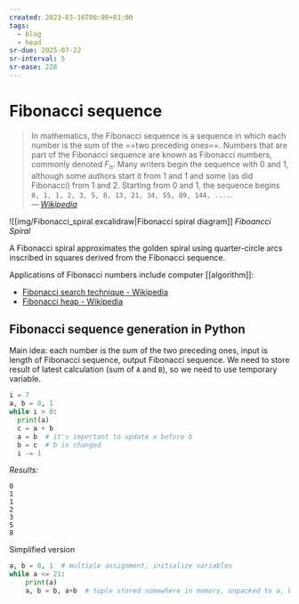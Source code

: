 ```yaml
---
created: 2023-03-16T00:00+03:00
tags:
  - blog
  - head
sr-due: 2025-07-22
sr-interval: 5
sr-ease: 228
---
```


# Fibonacci sequence

> In mathematics, the Fibonacci sequence is a sequence in which each number is the sum of the ==two preceding ones==. Numbers that are part of the Fibonacci sequence are known as Fibonacci numbers, commonly denoted $F_n$. Many writers begin the sequence with 0 and 1, although some authors start it from 1 and 1 and some (as did Fibonacci) from 1 and 2. Starting from 0 and 1, the sequence begins `0, 1, 1, 2, 3, 5, 8, 13, 21, 34, 55, 89, 144, ....`.\
> — <cite>[Wikipedia](https://en.wikipedia.org/wiki/Fibonacci_sequence)</cite>

![[img/Fibonacci_spiral.excalidraw|Fibonacci spiral diagram]]
_Fiboancci Spiral_

A Fibonacci spiral approximates the golden spiral using quarter-circle arcs inscribed in squares derived from the Fibonacci sequence.

Applications of Fibonacci numbers include computer [[algorithm]]:

- [Fibonacci search technique - Wikipedia](https://en.wikipedia.org/wiki/Fibonacci_search_technique)
- [Fibonacci heap - Wikipedia](https://en.wikipedia.org/wiki/Fibonacci_heap)

## Fibonacci sequence generation in Python

Main idea: each number is the sum of the two preceding ones, input is length of Fibonacci sequence, output Fibonacci sequence. We need to store result of latest calculation (sum of `A` and `B`), so we need to use temporary variable.

```python
i = 7
a, b = 0, 1
while i > 0:
  print(a)
  c = a + b
  a = b  # it's important to update a before b
  b = c  # b is changed
  i -= 1
```

_Results:_

```
0
1
1
2
3
5
8
```

Simplified version

```python
a, b = 0, 1  # multiple assignment, initialize variables
while a <= 21:
    print(a)
    a, b = b, a+b  # tuple stored somewhere in memory, unpacked to a, b
```
